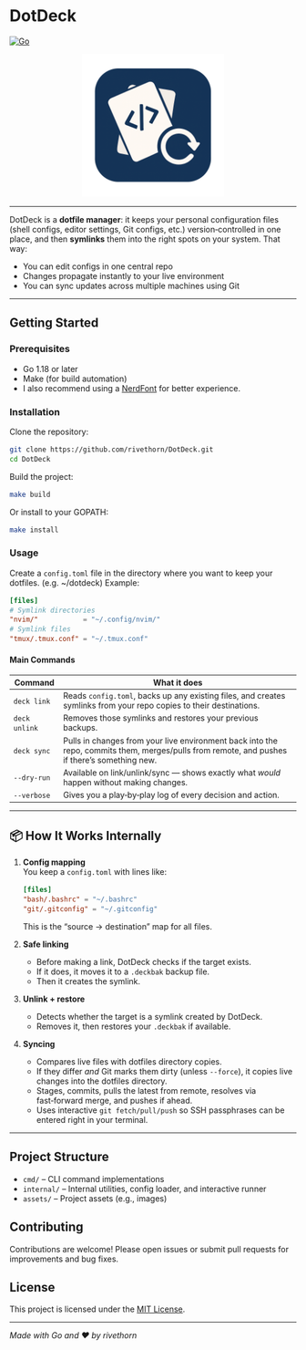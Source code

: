 # DotDeck

[![Go](https://github.com/rivethorn/DotDeck/actions/workflows/go.yml/badge.svg)](https://github.com/rivethorn/DotDeck/actions/workflows/go.yml)

<p align="center">
    <img src="assets/deck.png" alt="DotDeck Logo" width="250"/>
</p>

---

DotDeck is a **dotfile manager**: it keeps your personal configuration files (shell configs, editor settings, Git configs, etc.) version‑controlled in one place, and then **symlinks** them into the right spots on your system. That way:
- You can edit configs in one central repo
- Changes propagate instantly to your live environment
- You can sync updates across multiple machines using Git

---
## Getting Started

### Prerequisites
- Go 1.18 or later
- Make (for build automation)
- I also recommend using a [NerdFont](https://www.nerdfonts.com/font-downloads) for better experience.

### Installation

Clone the repository:
```sh
git clone https://github.com/rivethorn/DotDeck.git
cd DotDeck
```

Build the project:
```sh
make build
```

Or install to your GOPATH:
```sh
make install
```

### Usage

Create a `config.toml` file in the directory where you want to keep your dotfiles.
(e.g. ~/dotdeck)
Example:
```toml
[files]
# Symlink directories
"nvim/"           = "~/.config/nvim/"
# Symlink files
"tmux/.tmux.conf" = "~/.tmux.conf"
```

#### Main Commands

| Command       | What it does                                                                                                        |
|---------------|--------------------------------------------------------------------------------------------------------------------|
| `deck link`   | Reads `config.toml`, backs up any existing files, and creates symlinks from your repo copies to their destinations. |
| `deck unlink` | Removes those symlinks and restores your previous backups.                                                 |
| `deck sync`   | Pulls in changes from your live environment back into the repo, commits them, merges/pulls from remote, and pushes if there’s something new. |
| `--dry-run`   | Available on link/unlink/sync — shows exactly what *would* happen without making changes.                          |
| `--verbose`   | Gives you a play‑by‑play log of every decision and action.                                                          |

---

## 📦 How It Works Internally
1. **Config mapping**  
   You keep a `config.toml` with lines like:
   ```toml
   [files]
   "bash/.bashrc" = "~/.bashrc"
   "git/.gitconfig" = "~/.gitconfig"
   ```
   This is the “source → destination” map for all files.

2. **Safe linking**  
   - Before making a link, DotDeck checks if the target exists.  
   - If it does, it moves it to a `.deckbak` backup file.  
   - Then it creates the symlink.

3. **Unlink + restore**  
   - Detects whether the target is a symlink created by DotDeck.  
   - Removes it, then restores your `.deckbak` if available.

4. **Syncing**  
   - Compares live files with dotfiles directory copies.  
   - If they differ *and* Git marks them dirty (unless `--force`), it copies live changes into the dotfiles directory.  
   - Stages, commits, pulls the latest from remote, resolves via fast‑forward merge, and pushes if ahead.  
   - Uses interactive `git fetch/pull/push` so SSH passphrases can be entered right in your terminal.

---

## Project Structure

- `cmd/` – CLI command implementations
- `internal/` – Internal utilities, config loader, and interactive runner
- `assets/` – Project assets (e.g., images)

## Contributing

Contributions are welcome! Please open issues or submit pull requests for improvements and bug fixes.

## License

This project is licensed under the [MIT License](LICENSE).

---

*Made with Go and ❤️ by rivethorn*



